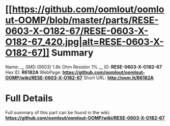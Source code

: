 
[[https://github.com/oomlout/oomlout-OOMP/blob/master/parts/RESE-0603-X-O182-67/RESE-0603-X-O182-67_420.jpg|alt=RESE-0603-X-O182-67]] 
Summary
=================

Name: __ SMD (0603) 1.8k Ohm Resistor 1% __
ID: __RESE-0603-X-O182-67__
Hex ID: __R6182A__
WebPage: __https://github.com/oomlout/oomlout-OOMP/wiki/RESE-0603-X-O182-67__
Short URL: __http://oom.lt/R6182A__

Full Details
==========================
Full summary of this part can be found in the wiki:   
__https://github.com/oomlout/oomlout-OOMP/wiki/RESE-0603-X-O182-67__   

